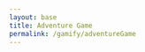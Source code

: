 ```yaml
---
layout: base
title: Adventure Game
permalink: /gamify/adventureGame
---
```


<div id="gameContainer">
    <div id="promptDropDown" class="promptDropDown" style="z-index: 9999"></div>
    <canvas id='gameCanvas'></canvas>
</div>

<!-- Add this HTML to your game HTML file -->
<div id="conversationPanel" style="display: none; position: absolute; top: 20%; left: 20%; width: 60%; background: rgba(0, 0, 0, 0.8); color: white; padding: 20px; border-radius: 10px;">
  <p id="conversationQuestion"></p>
  <div id="conversationAnswers"></div>
</div>

<script type="module">
    import GameControl from '{{site.baseurl}}/assets/js/adventureGame/GameControl.js';
    const path = "{{site.baseurl}}";
    new GameControl(path).start();
</script>
